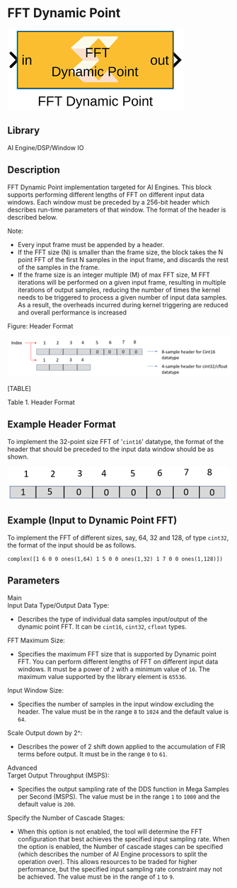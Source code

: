 # FFT Dynamic Point

  
![](./Images/gei1648641511100.png)  

## Library

AI Engine/DSP/Window IO

## Description

FFT Dynamic Point implementation targeted for AI Engines. This block
supports performing different lengths of FFT on different input data
windows. Each window must be preceded by a 256-bit header which
describes run-time parameters of that window. The format of the header
is described below.

Note:

- Every input frame must be appended by a header.
- If the FFT size (N) is smaller than the frame size, the block takes
  the N point FFT of the first N samples in the input frame, and
  discards the rest of the samples in the frame.
- If the frame size is an integer multiple (M) of max FFT size, M FFT
  iterations will be performed on a given input frame, resulting in
  multiple iterations of output samples, reducing the number of times
  the kernel needs to be triggered to process a given number of input
  data samples. As a result, the overheads incurred during kernel
  triggering are reduced and overall performance is increased

Figure: Header Format

![](./Images/iiu1648641803037.png)

[TABLE]

Table 1. Header Format

## Example Header Format

To implement the 32-point size FFT of '`cint16`' datatype, the format of
the header that should be preceded to the input data window should be as
shown.

  
![](./Images/ocm1648642213724.png)  

## Example (Input to Dynamic Point FFT)

To implement the FFT of different sizes, say, 64, 32 and 128, of type
`cint32`, the format of the input should be as follows.

``` pre
complex([1 6 0 0 ones(1,64) 1 5 0 0 ones(1,32) 1 7 0 0 ones(1,128)])
```

## Parameters

Main  
Input Data Type/Output Data Type:

- Describes the type of individual data samples input/output of the
  dynamic point FFT. It can be `cint16`, `cint32`, `cfloat` types.

FFT Maximum Size:

- Specifies the maximum FFT size that is supported by Dynamic point FFT.
  You can perform different lengths of FFT on different input data
  windows. It must be a power of `2` with a minimum value of `16`. The
  maximum value supported by the library element is `65536`.

Input Window Size:

- Specifies the number of samples in the input window excluding the
  header. The value must be in the range `8` to `1024` and the default
  value is `64`.

Scale Output down by 2^:

- Describes the power of 2 shift down applied to the accumulation of FIR
  terms before output. It must be in the range `0` to `61`.

Advanced  
Target Output Throughput (MSPS):

- Specifies the output sampling rate of the DDS function in Mega Samples
  per Second (MSPS). The value must be in the range `1` to `1000` and
  the default value is `200`.

Specify the Number of Cascade Stages:

- When this option is not enabled, the tool will determine the FFT
  configuration that best achieves the specified input sampling rate.
  When the option is enabled, the Number of cascade stages can be
  specified (which describes the number of AI Engine processors to split
  the operation over). This allows resources to be traded for higher
  performance, but the specified input sampling rate constraint may not
  be achieved. The value must be in the range of `1` to `9`.
